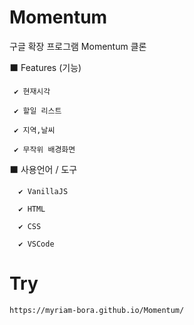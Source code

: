 # Momentum
구글 확장 프로그램 Momentum 클론




⬛ Features (기능)

	 ✔ 현재시각

	 ✔ 할일 리스트

	 ✔ 지역,날씨
	
	 ✔ 무작위 배경화면



⬛ 사용언어 / 도구

	  ✔ VanillaJS

	  ✔ HTML
	
	  ✔ CSS
		
	  ✔ VSCode
		

# Try

	https://myriam-bora.github.io/Momentum/
